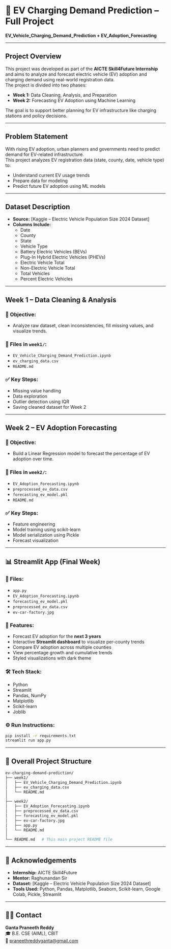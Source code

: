 # 🔋 EV Charging Demand Prediction – Full Project

**EV_Vehicle_Charging_Demand_Prediction + EV_Adoption_Forecasting**

---

## Project Overview

This project was developed as part of the **AICTE Skill4Future Internship** and aims to analyze and forecast electric vehicle (EV) adoption and charging demand using real-world registration data.  
The project is divided into two phases:

- **Week 1:** Data Cleaning, Analysis, and Preparation  
- **Week 2:** Forecasting EV Adoption using Machine Learning  

The goal is to support better planning for EV infrastructure like charging stations and policy decisions.

---

## Problem Statement

With rising EV adoption, urban planners and governments need to predict demand for EV-related infrastructure.  
This project analyzes EV registration data (state, county, date, vehicle type) to:

- Understand current EV usage trends  
- Prepare data for modeling  
- Predict future EV adoption using ML models

---

## Dataset Description

- **Source:** [Kaggle – Electric Vehicle Population Size 2024 Dataset]  
- **Columns Include:**
  - Date
  - County
  - State
  - Vehicle Type
  - Battery Electric Vehicles (BEVs)
  - Plug-In Hybrid Electric Vehicles (PHEVs)
  - Electric Vehicle Total
  - Non-Electric Vehicle Total
  - Total Vehicles
  - Percent Electric Vehicles

---

## Week 1 – Data Cleaning & Analysis

### 📘 Objective:
- Analyze raw dataset, clean inconsistencies, fill missing values, and visualize trends.

### 📁 Files in `week1/`:
- `EV_Vehicle_Charging_Demand_Prediction.ipynb`  
- `ev_charging_data.csv`  
- `README.md`

### ✅ Key Steps:
- Missing value handling  
- Data exploration  
- Outlier detection using IQR  
- Saving cleaned dataset for Week 2  

---

## Week 2 – EV Adoption Forecasting

### 📗 Objective:
- Build a Linear Regression model to forecast the percentage of EV adoption over time.

### 📁 Files in `week2/`:
- `EV_Adoption_Forecasting.ipynb`  
- `preprocessed_ev_data.csv`  
- `forecasting_ev_model.pkl`  
- `README.md`

### ✅ Key Steps:
- Feature engineering  
- Model training using scikit-learn  
- Model serialization using Pickle  
- Forecast visualization

---

## 📊 Streamlit App (Final Week)

### 📘 Files:
- `app.py`
- `EV_Adoption_Forecasting.ipynb`
- `forecasting_ev_model.pkl`
- `preprocessed_ev_data.csv`
- `ev-car-factory.jpg`

### 📌 Features:
- Forecast EV adoption for the **next 3 years**
- Interactive **Streamlit dashboard** to visualize per-county trends
- Compare EV adoption across multiple counties
- View percentage growth and cumulative trends
- Styled visualizations with dark theme

### 🛠 Tech Stack:
- Python
- Streamlit
- Pandas, NumPy
- Matplotlib
- Scikit-learn
- Joblib

### ⚙️ Run Instructions:
```bash
pip install -r requirements.txt
streamlit run app.py
```

---

## 📂 Overall Project Structure

```bash
ev-charging-demand-prediction/
├── week1/
│   ├── EV_Vehicle_Charging_Demand_Prediction.ipynb
│   ├── ev_charging_data.csv
│   └── README.md
│
├── week2/
│   ├── EV_Adoption_Forecasting.ipynb
│   ├── preprocessed_ev_data.csv
│   ├── forecasting_ev_model.pkl
│   ├── ev-car-factory.jpg
│   ├── app.py
│   └── README.md
│
└── README.md   # This main project README file
```

---

## 🙌 Acknowledgements

- **Internship:** AICTE Skill4Future  
- **Mentor:** Raghunandan Sir  
- **Dataset:** [Kaggle – Electric Vehicle Population Size 2024 Dataset]  
- **Tools Used:** Python, Pandas, Matplotlib, Seaborn, Scikit-learn, Google Colab, Pickle, Streamlit

---

## 👨‍💻 Contact

**Ganta Praneeth Reddy**  
🎓 B.E. CSE (AIML), CBIT  
📧 praneethreddyganta@gmail.com
